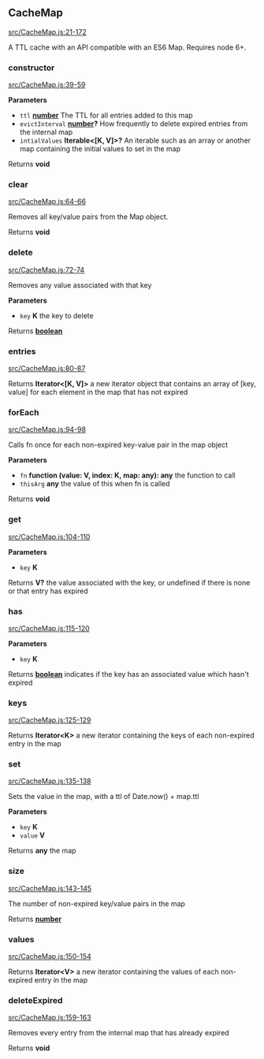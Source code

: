 <!-- Generated by documentation.js. Update this documentation by updating the source code. -->

## CacheMap

[src/CacheMap.js:21-172](https://github.com/SomeHats/cache-map/blob/8f8fb5ee034c3a95589a6fdd11025baf9def1010/src/CacheMap.js#L21-L172 "Source code on GitHub")

A TTL cache with an API compatible with an ES6 Map. Requires node 6+.

### constructor

[src/CacheMap.js:39-59](https://github.com/SomeHats/cache-map/blob/8f8fb5ee034c3a95589a6fdd11025baf9def1010/src/CacheMap.js#L39-L59 "Source code on GitHub")

**Parameters**

-   `ttl` **[number](https://developer.mozilla.org/en-US/docs/Web/JavaScript/Reference/Global_Objects/Number)** The TTL for all entries added to this map
-   `evictInterval` **[number](https://developer.mozilla.org/en-US/docs/Web/JavaScript/Reference/Global_Objects/Number)?** How frequently to delete expired entries from the internal
    map
-   `intialValues` **Iterable&lt;\[K, V]>?** An iterable such as an array or another map
    containing the initial values to set in the map

Returns **void** 

### clear

[src/CacheMap.js:64-66](https://github.com/SomeHats/cache-map/blob/8f8fb5ee034c3a95589a6fdd11025baf9def1010/src/CacheMap.js#L64-L66 "Source code on GitHub")

Removes all key/value pairs from the Map object.

Returns **void** 

### delete

[src/CacheMap.js:72-74](https://github.com/SomeHats/cache-map/blob/8f8fb5ee034c3a95589a6fdd11025baf9def1010/src/CacheMap.js#L72-L74 "Source code on GitHub")

Removes any value associated with that key

**Parameters**

-   `key` **K** the key to delete

Returns **[boolean](https://developer.mozilla.org/en-US/docs/Web/JavaScript/Reference/Global_Objects/Boolean)** 

### entries

[src/CacheMap.js:80-87](https://github.com/SomeHats/cache-map/blob/8f8fb5ee034c3a95589a6fdd11025baf9def1010/src/CacheMap.js#L80-L87 "Source code on GitHub")

Returns **Iterator&lt;\[K, V]>** a new iterator object that contains an array of [key, value] for each element in the
map that has not expired

### forEach

[src/CacheMap.js:94-98](https://github.com/SomeHats/cache-map/blob/8f8fb5ee034c3a95589a6fdd11025baf9def1010/src/CacheMap.js#L94-L98 "Source code on GitHub")

Calls fn once for each non-expired key-value pair in the map object

**Parameters**

-   `fn` **function (value: V, index: K, map: any): any** the function to call
-   `thisArg` **any** the value of this when fn is called

Returns **void** 

### get

[src/CacheMap.js:104-110](https://github.com/SomeHats/cache-map/blob/8f8fb5ee034c3a95589a6fdd11025baf9def1010/src/CacheMap.js#L104-L110 "Source code on GitHub")

**Parameters**

-   `key` **K** 

Returns **V?** the value associated with the key, or undefined if there is none or that entry has
expired

### has

[src/CacheMap.js:115-120](https://github.com/SomeHats/cache-map/blob/8f8fb5ee034c3a95589a6fdd11025baf9def1010/src/CacheMap.js#L115-L120 "Source code on GitHub")

**Parameters**

-   `key` **K** 

Returns **[boolean](https://developer.mozilla.org/en-US/docs/Web/JavaScript/Reference/Global_Objects/Boolean)** indicates if the key has an associated value which hasn't expired

### keys

[src/CacheMap.js:125-129](https://github.com/SomeHats/cache-map/blob/8f8fb5ee034c3a95589a6fdd11025baf9def1010/src/CacheMap.js#L125-L129 "Source code on GitHub")

Returns **Iterator&lt;K>** a new iterator containing the keys of each non-expired entry in the map

### set

[src/CacheMap.js:135-138](https://github.com/SomeHats/cache-map/blob/8f8fb5ee034c3a95589a6fdd11025baf9def1010/src/CacheMap.js#L135-L138 "Source code on GitHub")

Sets the value in the map, with a ttl of Date.now() + map.ttl

**Parameters**

-   `key` **K** 
-   `value` **V** 

Returns **any** the map

### size

[src/CacheMap.js:143-145](https://github.com/SomeHats/cache-map/blob/8f8fb5ee034c3a95589a6fdd11025baf9def1010/src/CacheMap.js#L143-L145 "Source code on GitHub")

The number of non-expired key/value pairs in the map

Returns **[number](https://developer.mozilla.org/en-US/docs/Web/JavaScript/Reference/Global_Objects/Number)** 

### values

[src/CacheMap.js:150-154](https://github.com/SomeHats/cache-map/blob/8f8fb5ee034c3a95589a6fdd11025baf9def1010/src/CacheMap.js#L150-L154 "Source code on GitHub")

Returns **Iterator&lt;V>** a new iterator containing the values of each non-expired entry in the map

### deleteExpired

[src/CacheMap.js:159-163](https://github.com/SomeHats/cache-map/blob/8f8fb5ee034c3a95589a6fdd11025baf9def1010/src/CacheMap.js#L159-L163 "Source code on GitHub")

Removes every entry from the internal map that has already expired

Returns **void** 
